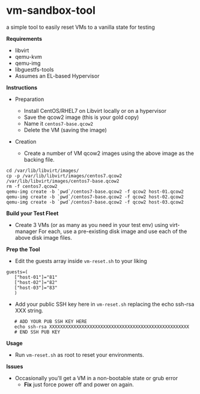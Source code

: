 vm-sandbox-tool
===============
a simple tool to easily reset VMs to a vanilla state for testing

**Requirements**
  - libvirt
  - qemu-kvm 
  - qemu-img
  - libguestfs-tools
  - Assumes an EL-based Hypervisor

**Instructions**
  - Preparation
    * Install CentOS/RHEL7 on Libvirt locally or on a hypervisor
    * Save the qcow2 image (this is your gold copy)
    * Name it ```centos7-base.qcow2```
    * Delete the VM (saving the image)

  - Creation
    * Create a number of VM qcow2 images using the above image as the backing
      file.
```
cd /var/lib/libvirt/images/
cp -p /var/lib/libvirt/images/centos7.qcow2 /var/lib/libvirt/images/centos7-base.qcow2
rm -f centos7.qcow2 
qemu-img create -b `pwd`/centos7-base.qcow2 -f qcow2 host-01.qcow2
qemu-img create -b `pwd`/centos7-base.qcow2 -f qcow2 host-02.qcow2
qemu-img create -b `pwd`/centos7-base.qcow2 -f qcow2 host-03.qcow2
```

**Build your Test Fleet**
  - Create 3 VMs (or as many as you need in your test env) using virt-manager
    For each, use a pre-existing disk image and use each of the above
    disk image files.

**Prep the Tool**
  - Edit the guests array inside ```vm-reset.sh``` to your liking
```
guests=(
   ["host-01"]="81"
   ["host-02"]="82"
   ["host-03"]="83"
   )
```
  - Add your public SSH key here in ```vm-reset.sh``` replacing the echo ssh-rsa XXX string.
```
   # ADD YOUR PUB SSH KEY HERE
   echo ssh-rsa XXXXXXXXXXXXXXXXXXXXXXXXXXXXXXXXXXXXXXXXXXXXXXXXXXXX
   # END SSH PUB KEY
```
**Usage**
  - Run ```vm-reset.sh``` as root to reset your environments.

**Issues**
  - Occasionally you'll get a VM in a non-bootable state or grub error
    - **Fix** just force power off and power on again.
